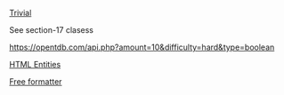 [Trivial](https://opentdb.com/)

See section-17 clasess

https://opentdb.com/api.php?amount=10&difficulty=hard&type=boolean


[HTML Entities](https://www.w3schools.com/html/html_entities.asp)

[Free formatter](https://www.freeformatter.com/html-escape.html)

